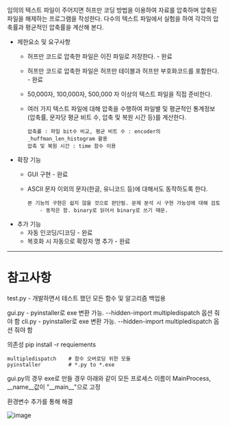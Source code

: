 임의의 텍스트 파일이 주어지면 허프만 코딩 방법을 이용하여 자료를 압축하며 압축된 파일을 해제하는 프로그램을 작성한다.
다수의 텍스트 파일에서 실험을 하여 각각의 압축률과 평균적인 압축률을 계산해 본다.


+ 제한요소 및 요구사항
  * 허프만 코드로 압축한 파일은 이진 파일로 저장한다. - 완료
  * 허프만 코드로 압축한 파일은 허프만 테이블과 허프만 부호화코드를 포함한다. - 완료
  * 50,000자, 100,000자, 500,000 자 이상의 텍스트 파일을 직접 준비한다.
  * 여러 가지 텍스트 파일에 대해 압축을 수행하여 파일별 및 평균적인 통계정보(압축률, 문자당 평균 비트 수, 압축 및 복원 시간 등)를 계산한다.

        압축률 : 파일 bit수 비교, 평균 비트 수 : encoder의 _huffman_len_histogram 활용
        압축 및 복원 시간 : time 함수 이용

+ 확장 기능
  * GUI 구현 - 완료
  * ASCII 문자 이외의 문자(한글, 유니코드 등)에 대해서도 동작하도록 한다.

        본 기능의 구현은 쉽지 않을 것으로 판단됨. 문제 분석 시 구현 가능성에 대해 검토
            - 동작은 함. binary로 읽어서 binary로 쓰기 때문.

+ 추가 기능
  * 자동 인코딩/디코딩 - 완료
  * 복호화 시 자동으로 확장자 명 추가 - 완료


- - -
# 참고사항
test.py - 개발하면서 테스트 했던 모든 함수 및 알고리즘 백업용

gui.py - pyinstaller로 exe 변환 가능. --hidden-import multipledispatch 옵션 줘야 함
cli.py - pyinstaller로 exe 변환 가능. --hidden-import multipledispatch 옵션 줘야 함

의존성
    pip install -r requiements

    multipledispatch    # 함수 오버로딩 위한 모듈
    pyinstaller         # *.py to *.exe

gui.py의 경우 exe로 만들 경우 아래와 같이 모든 프로세스 이름이 MainProcess, __name__값이 "\_\_main\_\_"으로 고정

환경변수 추가를 통해 해결

![image](https://user-images.githubusercontent.com/81803973/183275958-58e675e4-99f0-4dbb-8f54-d6c0108aee25.png)

